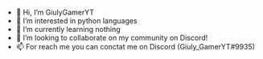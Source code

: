 - 👋 Hi, I’m GiulyGamerYT
- 👀 I’m interested in python languages
- 🌱 I’m currently learning nothing
- 💞️ I’m looking to collaborate on my community on Discord!
- 📫 For reach me you can conctat me on Discord (Giuly_GamerYT#9935) 

<!---
GiulyGamerYT/GiulyGamerYT is a ✨ special ✨ repository because its `README.md` (this file) appears on your GitHub profile.
You can click the Preview link to take a look at your changes.
--->
